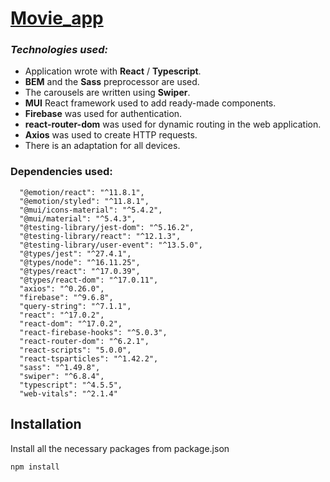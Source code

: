# [Movie_app](https://movie-1hwv2eynh-mrohacevich-yandexby.vercel.app/)

### _Technologies used:_ 
- Application wrote with **React** / **Typescript**.
- **BEM** and the **Sass** preprocessor are used.
- The carousels are written using **Swiper**.
- **MUI** React framework used to add ready-made components.
- **Firebase** was used for authentication.
- **react-router-dom** was used for dynamic routing in the web application.
- **Axios** was used to create HTTP requests.
-  There is an adaptation for all devices.

### Dependencies used:
```
  "@emotion/react": "^11.8.1",
  "@emotion/styled": "^11.8.1",
  "@mui/icons-material": "^5.4.2",
  "@mui/material": "^5.4.3",
  "@testing-library/jest-dom": "^5.16.2",
  "@testing-library/react": "^12.1.3",
  "@testing-library/user-event": "^13.5.0",
  "@types/jest": "^27.4.1",
  "@types/node": "^16.11.25",
  "@types/react": "^17.0.39",
  "@types/react-dom": "^17.0.11",
  "axios": "^0.26.0",
  "firebase": "^9.6.8",
  "query-string": "^7.1.1",
  "react": "^17.0.2",
  "react-dom": "^17.0.2",
  "react-firebase-hooks": "^5.0.3",
  "react-router-dom": "^6.2.1",
  "react-scripts": "5.0.0",
  "react-tsparticles": "^1.42.2",
  "sass": "^1.49.8",
  "swiper": "^6.8.4",
  "typescript": "^4.5.5",
  "web-vitals": "^2.1.4"
```

## Installation

Install all the necessary packages from package.json

```bash
npm install
```
